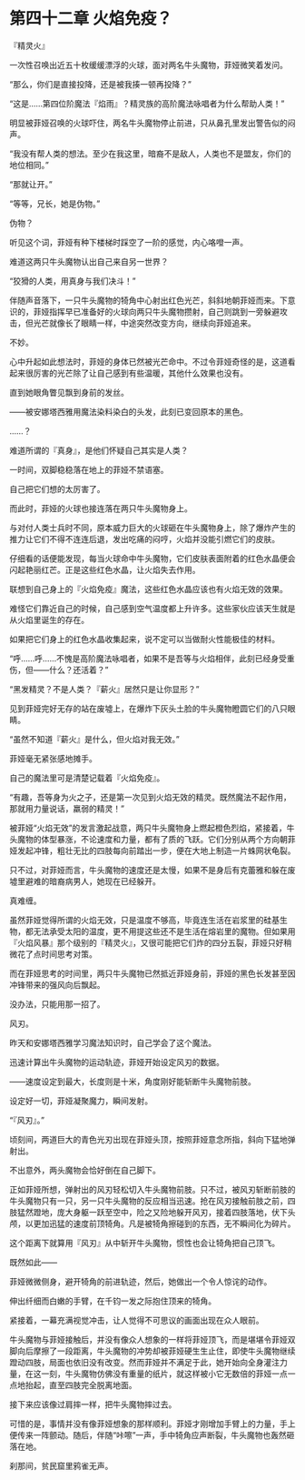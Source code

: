 # 第四十二章 火焰免疫？

『精灵火』

一次性召唤出近五十枚缓缓漂浮的火球，面对两名牛头魔物，菲娅微笑着发问。

“那么，你们是直接投降，还是被我揍一顿再投降？”

“这是……第四位阶魔法『焰雨』？精灵族的高阶魔法咏唱者为什么帮助人类！”

明显被菲娅召唤的火球吓住，两名牛头魔物停止前进，只从鼻孔里发出警告似的闷声。

“我没有帮人类的想法。至少在我这里，暗裔不是敌人，人类也不是盟友，你们的地位相同。”

“那就让开。”

“等等，兄长，她是伪物。”

伪物？

听见这个词，菲娅有种下楼梯时踩空了一阶的感觉，内心咯噔一声。

难道这两只牛头魔物认出自己来自另一世界？

“狡猾的人类，用真身与我们决斗！”

伴随声音落下，一只牛头魔物的犄角中心射出红色光芒，斜斜地朝菲娅而来。下意识的，菲娅指挥早已准备好的火球向两只牛头魔物攒射，自己则跳到一旁躲避攻击，但光芒就像长了眼睛一样，中途突然改变方向，继续向菲娅追来。

不妙。

心中升起如此想法时，菲娅的身体已然被光芒命中。不过令菲娅奇怪的是，这道看起来很厉害的光芒除了让自己感到有些温暖，其他什么效果也没有。

直到她眼角瞥见飘到身前的发丝。

——被安娜塔西雅用魔法染料染白的头发，此刻已变回原本的黑色。

……？

难道所谓的『真身』，是他们怀疑自己其实是人类？

一时间，双脚稳稳落在地上的菲娅不禁语塞。

自己把它们想的太厉害了。

而此时，菲娅的火球也接连落在两只牛头魔物身上。

与对付人类士兵时不同，原本威力巨大的火球砸在牛头魔物身上，除了爆炸产生的推力让它们不得不连连后退，发出吃痛的闷哼，火焰并没能引燃它们的皮肤。

仔细看的话便能发现，每当火球命中牛头魔物，它们皮肤表面附着的红色水晶便会闪起艳丽红芒。正是这些红色水晶，让火焰失去作用。

联想到自己身上的『火焰免疫』魔法，这些红色水晶应该也有火焰无效的效果。

难怪它们靠近自己的时候，自己感到空气温度都上升许多。这些家伙应该天生就是从火焰里诞生的存在。

如果把它们身上的红色水晶收集起来，说不定可以当做耐火性能极佳的材料。

“呼……呼……不愧是高阶魔法咏唱者，如果不是吾等与火焰相伴，此刻已经身受重伤，但——什么？还活着？”

“黑发精灵？不是人类？『薪火』居然只是让你显形？”

见到菲娅完好无存的站在废墟上，在爆炸下灰头土脸的牛头魔物瞪圆它们的八只眼睛。

“虽然不知道『薪火』是什么，但火焰对我无效。”

菲娅毫无紧张感地摊手。

自己的魔法里可是清楚记载着『火焰免疫』。

“有趣，吾等身为火之子，还是第一次见到火焰无效的精灵。既然魔法不起作用，那就用力量说话，羸弱的精灵！”

被菲娅“火焰无效”的发言激起战意，两只牛头魔物身上燃起橙色烈焰，紧接着，牛头魔物的体型暴涨，不论速度和力量，都有了质的飞跃。它们分别从两个方向朝菲娅发起冲锋，粗壮无比的四肢每向前踏出一步，便在大地上制造一片蛛网状龟裂。

只不过，对菲娅而言，牛头魔物的速度还是太慢，如果不是身后有克蕾雅和躲在废墟里避难的暗裔病男人，她现在已经躲开。

真难缠。

虽然菲娅觉得所谓的火焰无效，只是温度不够高，毕竟连生活在岩浆里的硅基生物，都无法承受太阳的温度，更不用提这些还不是生活在熔岩里的魔物。但如果用『火焰风暴』那个级别的『精灵火』，又很可能把它们炸的四分五裂，菲娅只好稍微花了点时间思考对策。

而在菲娅思考的时间里，两只牛头魔物已然抵近菲娅身前，菲娅的黑色长发甚至因冲锋带来的强风向后飘起。

没办法，只能用那一招了。

风刃。

昨天和安娜塔西雅学习魔法知识时，自己学会了这个魔法。

迅速计算出牛头魔物的运动轨迹，菲娅开始设定风刃的数据。

——速度设定到最大，长度则是十米，角度刚好能斩断牛头魔物前肢。

设定好一切，菲娅凝聚魔力，瞬间发射。

“『风刃』。”

顷刻间，两道巨大的青色光刃出现在菲娅头顶，按照菲娅意念所指，斜向下猛地弹射出。

不出意外，两头魔物会恰好倒在自己脚下。

正如菲娅所想，弹射出的风刃轻松切入牛头魔物前肢。只不过，被风刃斩断前肢的牛头魔物只有一只，另一只牛头魔物的反应相当迅速。抢在风刃接触前肢之前，四肢猛然蹬地，庞大身躯一跃至空中，险之又险地躲开风刃，接着四肢落地，伏下头颅，以更加迅猛的速度前顶犄角。凡是被犄角擦碰到的东西，无不瞬间化为碎片。

这个距离下就算用『风刃』从中斩开牛头魔物，惯性也会让犄角把自己顶飞。

既然如此——

菲娅微微侧身，避开犄角的前进轨迹，然后，她做出一个令人惊诧的动作。

伸出纤细而白嫩的手臂，在千钧一发之际抱住顶来的犄角。

紧接着，一幕充满视觉冲击，让人觉得不可思议的画面出现在众人眼前。

牛头魔物与菲娅接触后，并没有像众人想象的一样将菲娅顶飞，而是堪堪令菲娅双脚向后摩擦了一段距离，牛头魔物的冲势却被菲娅硬生生止住，即使牛头魔物继续蹬动四肢，局面也依旧没有改变。然而菲娅并不满足于此，她开始向全身灌注力量，在这一刻，牛头魔物仿佛没有重量的纸片，就这样被小它无数倍的菲娅一点一点地抬起，直至四肢完全脱离地面。

接下来应该像过肩摔一样，把牛头魔物摔过去。

可惜的是，事情并没有像菲娅想象的那样顺利。菲娅才刚增加手臂上的力量，手上便传来一阵颤动。随后，伴随“咔嚓”一声，手中犄角应声断裂，牛头魔物也轰然砸落在地。

刹那间，贫民窟里鸦雀无声。
